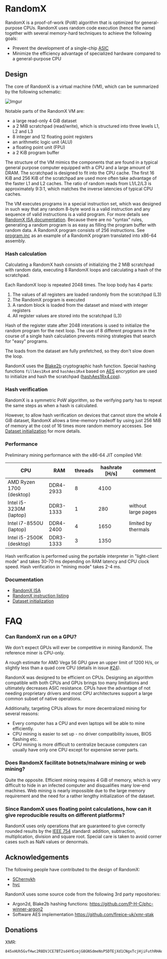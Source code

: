 # RandomX
RandomX is a proof-of-work (PoW) algorithm that is optimized for general-purpose CPUs. RandomX uses random code execution (hence the name) together with several memory-hard techniques to achieve the following goals:

* Prevent the development of a single-chip [ASIC](https://en.wikipedia.org/wiki/Application-specific_integrated_circuit)
* Minimize the efficiency advantage of specialized hardware compared to a general-purpose CPU

## Design

The core of RandomX is a virtual machine (VM), which can be summarized by the following schematic:

![Imgur](https://i.imgur.com/8RYNWLk.png)

Notable parts of the RandomX VM are:

* a large read-only 4 GiB dataset
* a 2 MiB scratchpad (read/write), which is structured into three levels L1, L2 and L3
* 8 integer and 12 floating point registers
* an arithmetic logic unit (ALU)
* a floating point unit (FPU)
* a 2 KiB program buffer

The structure of the VM mimics the components that are found in a typical general purpose computer equipped with a CPU and a large amount of DRAM. The scratchpad is designed to fit into the CPU cache. The first 16 KiB and 256 KiB of the scratchpad are used more often take advantage of the faster L1 and L2 caches. The ratio of random reads from L1/L2/L3 is approximately 9:3:1, which matches the inverse latencies of typical CPU caches.

The VM executes programs in a special instruction set, which was designed in such way that any random 8-byte word is a valid instruction and any sequence of valid instructions is a valid program. For more details see [RandomX ISA documentation](doc/isa.md). Because there are no "syntax" rules, generating a random program is as easy as filling the program buffer with random data. A RandomX program consists of 256 instructions. See [program.inc](src/program.inc) as an example of a RandomX program translated into x86-64 assembly.

### Hash calculation

Calculating a RandomX hash consists of initializing the 2 MiB scratchpad with random data, executing 8 RandomX loops and calculating a hash of the scratchpad.

Each RandomX loop is repeated 2048 times. The loop body has 4 parts:
1. The values of all registers are loaded randomly from the scratchpad (L3)
2. The RandomX program is executed
3. A random block is loaded from the dataset and mixed with integer registers
4. All register values are stored into the scratchpad (L3)

Hash of the register state after 2048 interations is used to initialize the random program for the next loop. The use of 8 different programs in the course of a single hash calculation prevents mining strategies that search for "easy" programs.

The loads from the dataset are fully prefetched, so they don't slow down the loop.

RandomX uses the [Blake2b](https://en.wikipedia.org/wiki/BLAKE_%28hash_function%29#BLAKE2) cryptographic hash function. Special hashing functions `fillAes1Rx4` and `hashAes1Rx4` based on [AES](https://en.wikipedia.org/wiki/Advanced_Encryption_Standard) encryption are used to initialize and hash the scratchpad ([hashAes1Rx4.cpp](src/hashAes1Rx4.cpp)).

### Hash verification

RandomX is a symmetric PoW algorithm, so the verifying party has to repeat the same steps as when a hash is calculated.

However, to allow hash verification on devices that cannot store the whole 4 GiB dataset, RandomX allows a time-memory tradeoff by using just 256 MiB of memory at the cost of 16 times more random memory accesses. See [Dataset initialization](doc/dataset.md) for more details.

### Performance
Preliminary mining performance with the x86-64 JIT compiled VM:

|CPU|RAM|threads|hashrate [H/s]|comment|
|-----|-----|----|----------|-----|
|AMD Ryzen 1700 (desktop)|DDR4-2933|8|4100|
|Intel i5-3230M (laptop)|DDR3-1333|1|280|without large pages
|Intel i7-8550U (laptop)|DDR4-2400|4|1650|limited by thermals
|Intel i5-2500K (desktop)|DDR3-1333|3|1350|

Hash verification is performed using the portable interpreter in "light-client mode" and takes 30-70 ms depending on RAM latency and CPU clock speed. Hash verification in "mining mode" takes 2-4 ms.

### Documentation
* [RandomX ISA](doc/isa.md)
* [RandomX instruction listing](doc/isa-ops.md)
* [Dataset initialization](doc/dataset.md)

# FAQ

### Can RandomX run on a GPU?

We don't expect GPUs will ever be competitive in mining RandomX. The reference miner is CPU-only.

A rough estimate for AMD Vega 56 GPU gave an upper limit of 1200 H/s, or slightly less than a quad core CPU (details in issue [#24](https://github.com/tevador/RandomX/issues/24)).

RandomX was designed to be efficient on CPUs. Designing an algorithm compatible with both CPUs and GPUs brings too many limitations and ultimately decreases ASIC resistance. CPUs have the advantage of not needing proprietary drivers and most CPU architectures support a large common subset of native operations.

Additionally, targeting CPUs allows for more decentralized mining for several reasons:

* Every computer has a CPU and even laptops will be able to mine efficiently.
* CPU mining is easier to set up - no driver compatibility issues, BIOS flashing etc.
* CPU mining is more difficult to centralize because computers can usually have only one CPU except for expensive server parts.

### Does RandomX facilitate botnets/malware mining or web mining?
Quite the opposite. Efficient mining requires 4 GiB of memory, which is very difficult to hide in an infected computer and disqualifies many low-end machines. Web mining is nearly impossible due to the large memory requirement and the need for a rather lengthy initialization of the dataset.

### Since RandomX uses floating point calculations, how can it give reproducible results on different platforms?

RandomX uses only operations that are guaranteed to give correctly rounded results by the [IEEE 754](https://en.wikipedia.org/wiki/IEEE_754) standard: addition, subtraction, multiplication, division and square root. Special care is taken to avoid corner cases such as NaN values or denormals.

## Acknowledgements
The following people have contributed to the design of RandomX:
* [SChernykh](https://github.com/SChernykh)
* [hyc](https://github.com/hyc)

RandomX uses some source code from the following 3rd party repositories:
* Argon2d, Blake2b hashing functions: https://github.com/P-H-C/phc-winner-argon2
* Software AES implementation https://github.com/fireice-uk/xmr-stak

## Donations
XMR:
```
845xHUh5GvfHwc2R8DVJCE7BT2sd4YEcmjG8GNSdmeNsP5DTEjXd1CNgxTcjHjiFuthRHAoVEJjM7GyKzQKLJtbd56xbh7V
```

